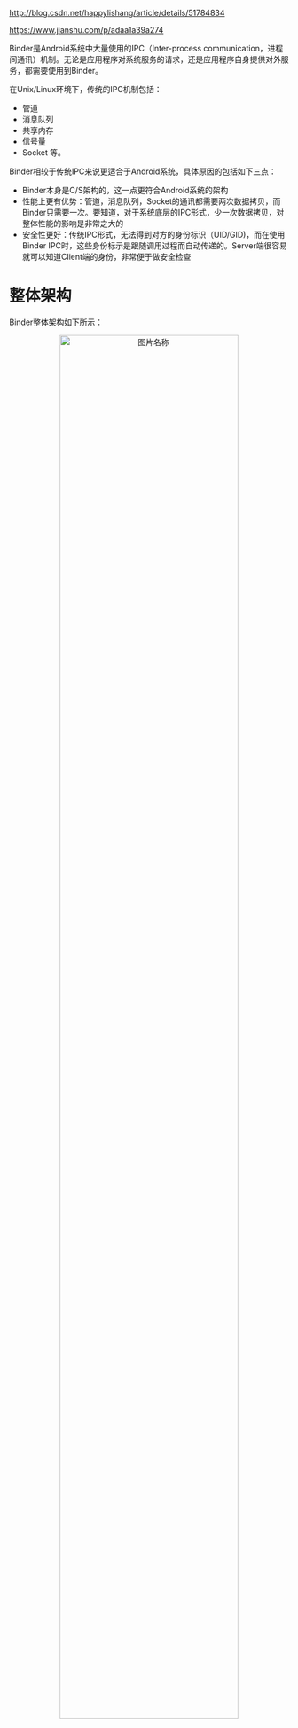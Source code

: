 http://blog.csdn.net/happylishang/article/details/51784834

https://www.jianshu.com/p/adaa1a39a274

Binder是Android系统中大量使用的IPC（Inter-process communication，进程间通讯）机制。无论是应用程序对系统服务的请求，还是应用程序自身提供对外服务，都需要使用到Binder。

在Unix/Linux环境下，传统的IPC机制包括：

* 管道
* 消息队列
* 共享内存
* 信号量
* Socket
等。

Binder相较于传统IPC来说更适合于Android系统，具体原因的包括如下三点：

* Binder本身是C/S架构的，这一点更符合Android系统的架构
* 性能上更有优势：管道，消息队列，Socket的通讯都需要两次数据拷贝，而Binder只需要一次。要知道，对于系统底层的IPC形式，少一次数据拷贝，对整体性能的影响是非常之大的
* 安全性更好：传统IPC形式，无法得到对方的身份标识（UID/GID)，而在使用Binder IPC时，这些身份标示是跟随调用过程而自动传递的。Server端很容易就可以知道Client端的身份，非常便于做安全检查

# 整体架构

Binder整体架构如下所示：
<div align=center>
<img src="imges/Binder_Architecture.png" width = "80%" alt="图片名称" align=center />
</div>